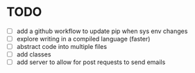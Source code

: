 # TODO
- [ ] add a github workflow to update pip when sys env changes 
- [ ] explore writing in a compiled language (faster)
- [ ] abstract code into multiple files
- [ ] add classes
- [ ] add server to allow for post requests to send emails